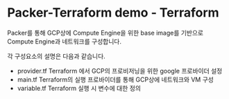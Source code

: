# Packer-Terraform demo - Terraform

Packer를 통해 GCP상에 Compute Engine을 위한 base image를 기반으로 Compute Engine과 네트워크를 구성합니다.

각 구성요소의 설명은 다음과 같습니다.
- provider.tf
    Terraform 에서 GCP의 프로비저닝을 위한 google 프로바이더 설정
- main.tf
    Terraform의 실행 프로바이더를 통해 GCP상에 네트워크와 VM 구성
- variable.tf
    Terraform 실행 시 변수에 대한 정의